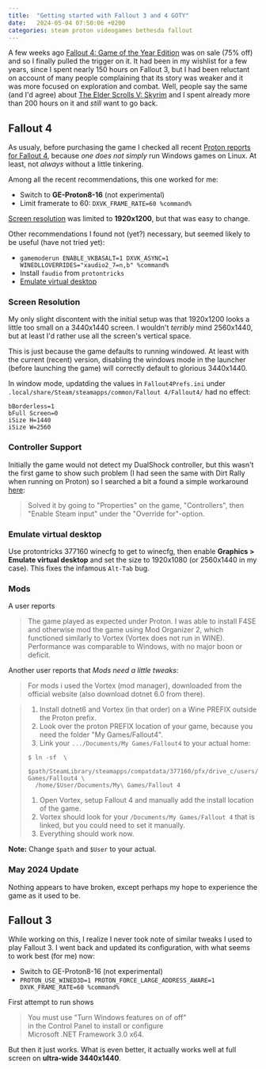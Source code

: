 ```yaml
---
title:  "Getting started with Fallout 3 and 4 GOTY"
date:   2024-05-04 07:50:06 +0200
categories: steam proton videogames bethesda fallout
---
```


A few weeks ago
[Fallout 4: Game of the Year Edition](https://store.steampowered.com/sub/199943/)
was on sale (75% off) and so I finally pulled the trigger on it.
It had been in my wishlist for a few years, since I spent nearly 150 hours on
Fallout 3, but I had been reluctant on account of many people complaining
that its story was weaker and it was more focused on exploration and combat.
Well, people say the same (and I'd agree) about
[The Elder Scrolls V: Skyrim](https://store.steampowered.com/app/489830/)
and I spent already more than 200 hours on it and *still* want to go back.

## Fallout 4

As usualy, before purchasing the game I checked all recent
[Proton reports for Fallout 4](https://www.protondb.com/app/377160),
because *one does not simply* run Windows games on Linux.
At least, not *always* without a little tinkering.

Among all the recent recommendations, this one worked for me:

*  Switch to **GE-Proton8-16** (not experimental)
*  Limit framerate to 60: `DXVK_FRAME_RATE=60 %command%`

[Screen resolution](#screen-resolution) was limited to **1920x1200**,
but that was easy to change.

Other recommendations I found not (yet?) necessary,
but seemed likely to be useful (have not tried yet):

*  `gamemoderun ENABLE_VKBASALT=1 DXVK_ASYNC=1 WINEDLLOVERRIDES="xaudio2_7=n,b" %command%`
*  Install `faudio` from `protontricks`
*  [Emulate virtual desktop](#emulate-virtual-desktop)

### Screen Resolution

My only slight discontent with the initial setup was that
1920x1200 looks a little too small on a 3440x1440 screen.
I wouldn't *terribly* mind 2560x1440, but at least I'd
rather use all the screen's vertical space.

This is just because the game defaults to running windowed.
At least with the current (recent) version, disabling the
windows mode in the launcher (before launching the game)
will correctly default to glorious 3440x1440.

In window mode, updatding the values in `Fallout4Prefs.ini` under
`.local/share/Steam/steamapps/common/Fallout 4/Fallout4/`
had no effect:

```
bBorderless=1
bFull Screen=0
iSize H=1440
iSize W=2560
```

### Controller Support

Initially the game would not detect my DualShock controller,
but this wasn't the first game to show such problem
(I had seen the same with Dirt Rally when running on Proton)
so I searched a bit a found a simple workaround
[here](https://bbs.archlinux.org/viewtopic.php?id=268515#:~:text=Re%3A%20Proton%20games%20are%20not%20recognizing%20controller&text=Solved%20it%20by%20going%20to,%22Override%20for%22%2Doption.):

> Solved it by going to "Properties" on the game, "Controllers",
> then "Enable Steam input" under the "Override for"-option.

### Emulate virtual desktop

Use protontricks 377160 winecfg to get to winecfg,
then enable **Graphics > Emulate virtual desktop** and
set the size to 1920x1080 (or 2560x1440 in my case).
This fixes the infamous `Alt-Tab` bug.

### Mods

A user reports 

> The game played as expected under Proton.
> I was able to install F4SE and otherwise mod the game using Mod Organizer 2,
> which functioned similarly to Vortex (Vortex does not run in WINE).
> Performance was comparable to Windows, with no major boon or deficit.

Another user reports that *Mods need a little tweaks*:

> For mods i used the Vortex (mod manager), downloaded from the official website (also download dotnet 6.0 from there).

> 1.  Install dotnet6 and Vortex (in that order) on a Wine PREFIX outside the Proton prefix.
> 1.  Look over the proton PREFIX location of your game, because you need the folder "My Games/Fallout4".
> 1.  Link your `.../Documents/My Games/Fallout4` to your actual home:
>    ```
>    $ ln -sf  \
>      $path/SteamLibrary/steamapps/compatdata/377160/pfx/drive_c/users/steamuser/Documents/My\ Games/Fallout4 \
>      /home/$User/Documents/My\ Games/Fallout 4
>    ```
> 1.  Open Vortex, setup Fallout 4 and manually add the install location of the game.
> 1.  Vortex should look for your `/Documents/My Games/Fallout 4` that is linked, but you could need to set it manually.
> 1.  Everything should work now.

**Note:** Change `$path` and `$User` to your actual.

### May 2024 Update

Nothing appears to have broken, except perhaps my hope to experience the game as it used to be.

## Fallout 3

While working on this, I realize I never took note of similar tweaks I used to play Fallout 3.
I went back and updated its configuration, with what seems to work best (for me) now:

*  Switch to GE-Proton8-16 (not experimental)
*  `PROTON_USE_WINED3D=1 PROTON_FORCE_LARGE_ADDRESS_AWARE=1 DXVK_FRAME_RATE=60 %command%`

First attempt to run shows 

> You must use "Turn Windows features on of off"  
> in the Control Panel to install or configure  
> Microsoft .NET Framework 3.0 x64.

But then it just works. What is even better,
it actually works well at full screen on
**ultra-wide 3440x1440**.